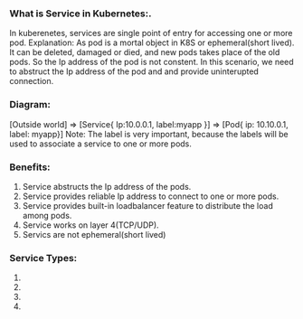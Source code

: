 ### What is Service in Kubernetes:.

In kuberenetes, services are single point of entry for accessing one or more pod.
Explanation: 
As pod is a mortal object in K8S or ephemeral(short lived). It can be deleted, damaged or died, and new pods takes place of the old pods. So the Ip address of the pod is not constent. In this scenario, we need to abstruct the Ip address of the pod and and provide uninterupted connection. 


### Diagram:

[Outside world] => [Service{ Ip:10.0.0.1, label:myapp }] => [Pod{ ip: 10.10.0.1, label: myapp}]
Note: The label is very important, because the labels will be used to associate a service to one or more pods.


### Benefits:
1. Service abstructs the Ip address of the pods.
2. Service provides reliable Ip address to connect to one or more pods.
3. Service provides built-in loadbalancer feature to distribute the load among pods.
4. Service works on layer 4(TCP/UDP).
5. Servics are not ephemeral(short lived) 

### Service Types:
1.
2.
3. 
4. 